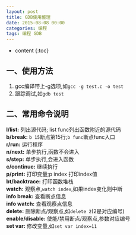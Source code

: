 ```yaml
---
layout: post
title: GDB使用整理
date: 2015-08-08 00:00
categories: 编程
tags: 编程 GDB
---
```


* content
{:toc}

## 一、使用方法

1. gcc编译带上-g选项,如`gcc -g test.c -o test`  
2. 跟踪调试,如`gdb test`  


## 二、常用命令说明  
**l/list:** 列出源代码; list func列出函数附近的源代码  
**b/break:** `b 15`断点第15行;`b func`断点func入口  
**r/run:** 运行程序  
**n/next:** 单步执行,函数不会进入  
**s/step:** 单步执行,会进入函数  
**c/continue:** 继续执行  
**p/print:** 打印变量;p index 打印index值  
**bt/backtrace:** 打印函数堆栈  
**watch:** 观察点,`watch index`,如果index变化则中断  
**info break:** 查看断点信息  
**info watch:** 查看观察点信息  
**delete:** 删除断点/观察点,如`delete 2`(2是对应编号)  
**enable/disable:** 使能/禁用断点/观察点,参数对应编号  
**set var:** 修改变量,如`set var index=11`  
